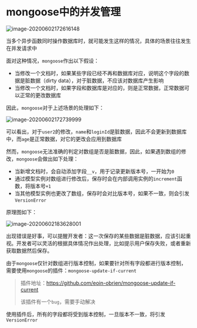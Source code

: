 # mongoose中的并发管理

![image-20200602172616148](http://mdrs.yuanjin.tech/img/image-20200602172616148.png)

当多个异步函数同时操作数据库时，就可能发生这样的情况，具体的场景往往发生在并发请求中

面对这种情况，`mongoose`作出以下假设：

- 当修改一个文档时，如果某些字段已经不再和数据库对应，说明这个字段的数据是脏数据（dirty data），对于脏数据，不应该对数据库产生影响
- 当修改一个文档时，如果字段和数据库是对应的，则是正常数据，正常数据可以正常的更改数据库



因此，`mongoose`对于上述场景的处理如下：

![image-20200602172739999](http://mdrs.yuanjin.tech/img/image-20200602172739999.png)

可以看出，对于`user2`的修改，`name`和`loginId`是脏数据，因此不会更新到数据库中，而`age`是正常数据，对它的更改会应用到数据库

然而，`mongoose`无法准确的判定对数组是否是脏数据，因此，如果遇到数组的修改，`mongoose`会做出如下处理：

- 当新增文档时，会自动添加字段`__v`，用于记录更新版本号，一开始为`0`
- 通过模型实例对数组进行修改后，保存时会在内部调用实例的`increment`函数，将版本号`+1`
- 当其他模型实例也更改了数组，保存时会对比版本号，如果不一致，则会引发`VersionError`

原理图如下：

![image-20200602183628001](http://mdrs.yuanjin.tech/img/image-20200602183628001.png)



出现错误是好事，可以提醒开发者：这一次保存的某些数据是脏数据，应该引起重视。开发者可以灵活的根据具体情况作出处理，比如提示用户保存失败，或者重新获取数据然后保存。

由于`mongoose`仅针对数组进行版本控制，如果要针对所有字段都进行版本控制，需要使用`mongoose`的插件：`mongoose-update-if-current`

> 插件地址：https://github.com/eoin-obrien/mongoose-update-if-current
>
> 该插件有一个`bug`，需要手动解决

使用插件后，所有的字段都将受到版本控制，一旦版本不一致，将引发`VersionError`


